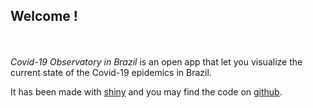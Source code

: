 ## Welcome !
<br><br>
<i> Covid-19 Observatory in Brazil</i> is an open app that let you visualize the current state of the Covid-19 epidemics in Brazil.


It has been made with [shiny](https://shiny.rstudio.com/) and you may find the code on [github](https://github.com/covid19br/covid19BR). 
